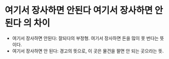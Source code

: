 # 여기서 장사하면 안된다 여기서 장사하면 안 된다 의 차이

- 여기서 장사하면 안된다: 잘되다의 부정형. 여기서 장사하면 돈을 많이 못 번다는 뜻이다.
- 여기서 장사하면 안 된다: 경고의 뜻으로, 이 곳은 물건을 팔면 안 되는 곳으라는 뜻.